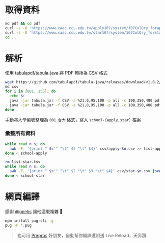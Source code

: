 # 取得資料
```bash
md pdf && cd pdf
curl -s -O 'https://www.caac.ccu.edu.tw/apply107/system/107ColQry_forapply_4hgd9/ColQry_NextYear/ApplyPreviewGsd_[001-155].pdf'
curl -s -O 'https://www.caac.ccu.edu.tw/star107/system/107ColQry_forstar_9sde/ColQry_NextYear/StarPreviewGsd_[001-155].pdf'
cd ..
```

# 解析
使用 [tabulapdf/tabula-java](https://github.com/tabulapdf/tabula-java) 將 PDF 轉換為 [CSV](https://zh.wikipedia.org/zh-tw/%E9%80%97%E5%8F%B7%E5%88%86%E9%9A%94%E5%80%BC) 格式
```bash
wget https://github.com/tabulapdf/tabula-java/releases/download/v1.0.2/tabula-1.0.2-jar-with-dependencies.jar tabula.jar
md csv
for i in {001..155}; do
  echo $i
  java -jar tabula.jar -f CSV -a %21,0,95,100 -p all -c 100,350,400 pdf/ApplyPreviewGsd_${i}.pdf -o csv/apply-${i}.csv 2> /dev/null
  java -jar tabula.jar -f CSV -a %21,0,95,100 -p all -c 100,350,400 pdf/StarPreviewGsd_${i}.pdf -o csv/star-${i}.csv 2> /dev/null
done
```

手動將大學編號整理為 `001 台大` 格式，寫入 `school-{apply,star}` 檔案

### 彙整所有資料
```bash
while read n s; do
  awk -F, '{print "'$s'" "\t" $2 "\t" $4}' csv/apply-$n.csv >> list-apply.tsv
done < school-apply

rm list-star.tsv
while read n s; do
  awk -F, '{print "'$s'" "\t" $2 "\t" $3 "\t" $4}' csv/star-$n.csv |sed 's/ ; /,/g' >> list-star.tsv
done < school-star
```


# 網頁編譯
感謝 [@gnehs](https://github.com/gnehs) 讓他這麼複雜 :new_moon_with_face:  
```bash
npm install pug-cli -g
pug -P *.pug
```
> 也可用 [Prepros](https://prepros.io/) 好朋友，自動幫你編譯還附送 Live Reload，夭壽讚
